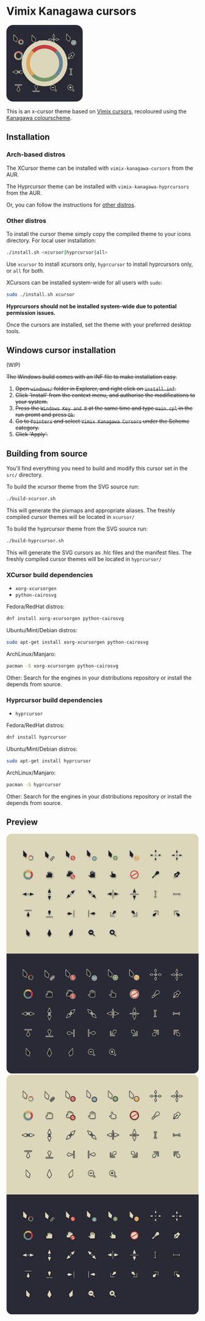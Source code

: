 # Vimix Kanagawa cursors

![Logo](assets/logo.png)

This is an x-cursor theme based on [Vimix cursors](https://github.com/vinceliuice/Vimix-cursors),
recoloured using the [Kanagawa colourscheme](https://github.com/rebelot/kanagawa.nvim).

## Installation

### Arch-based distros

The XCursor theme can be installed with `vimix-kanagawa-cursors` from the AUR.

The Hyprcursor theme can be installed with `vimix-kanagawa-hyprcursors` from the AUR.

Or, you can follow the instructions for [other distros](#other-distros).

### Other distros

To install the cursor theme simply copy the compiled theme to your icons directory.
For local user installation:

```sh
./install.sh <xcursor|hyprcursor|all>
```

Use `xcursor` to install xcursors only, `hyprcursor` to install hyprcursors only, or `all` for both.

XCursors can be installed system-wide for all users with `sudo`:

```sh
sudo ./install.sh xcursor
```

__Hyprcursors should not be installed system-wide due to potential permission issues.__

Once the cursors are installed, set the theme with your preferred desktop tools.

## Windows cursor installation

(WIP)

~~The Windows build comes with an INF file to make installation easy.~~

 1. ~~Open `windows/` folder in Explorer, and right click on `install.inf`.~~
 1. ~~Click 'Install' from the context menu, and authorise the modifications to your system.~~
 1. ~~Press the `Windows Key and R` at the same time and type `main.cpl` in the run promt and press `Ok`.~~
 1. ~~Go to `Pointers` and select `Vimix Kanagawa Cursors` under the Scheme category.~~
 1. ~~Click 'Apply'.~~

## Building from source

You'll find everything you need to build and modify this cursor set in
the `src/` directory.

To build the xcursor theme from the SVG source run:

```sh
./build-xcursor.sh
```

This will generate the pixmaps and appropriate aliases.
The freshly compiled cursor themes will be located in `xcursor/`

To build the hyprcursor theme from the SVG source run:

```sh
./build-hyprcursor.sh
```

This will generate the SVG cursors as .hlc files and the manifest files.
The freshly compiled cursor themes will be located in `hyprcursor/`

### XCursor build dependencies

- `xorg-xcursorgen`
- `python-cairosvg`

Fedora/RedHat distros:

```sh
dnf install xorg-xcursorgen python-cairosvg
```

Ubuntu/Mint/Debian distros:

```sh
sudo apt-get install xorg-xcursorgen python-cairosvg
```

ArchLinux/Manjaro:

```sh
pacman -S xorg-xcursorgen python-cairosvg
```

Other:
Search for the engines in your distributions repository or install the depends from source.

### Hyprcursor build dependencies

- `hyprcursor`

Fedora/RedHat distros:

```sh
dnf install hyprcursor
```

Ubuntu/Mint/Debian distros:

```sh
sudo apt-get install hyprcursor
```

ArchLinux/Manjaro:

```sh
pacman -S hyprcursor
```

Other:
Search for the engines in your distributions repository or install the depends from source.

## Preview

![Vimix Kanagawa cursors preview](assets/preview-wave.png)
![Vimix Kanagawa Lotus cursors preview](assets/preview-lotus.png)
